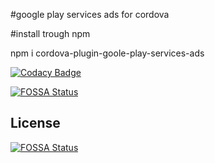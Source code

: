 #google play services ads for cordova

#install trough npm

npm i cordova-plugin-goole-play-services-ads

[![Codacy Badge](https://api.codacy.com/project/badge/Grade/fdcc123773dd4ec8af97a1c7cc199fb2)](https://app.codacy.com/gh/fgsoftware1/cordova-plugin-goole-play-services-ads?utm_source=github.com&utm_medium=referral&utm_content=fgsoftware1/cordova-plugin-goole-play-services-ads&utm_campaign=Badge_Grade_Settings)

[![FOSSA Status](https://app.fossa.com/api/projects/git%2Bgithub.com%2Ffgsoftware1%2Fcordova-plugin-goole-play-services-ads.svg?type=shield)](https://app.fossa.com/projects/git%2Bgithub.com%2Ffgsoftware1%2Fcordova-plugin-goole-play-services-ads?ref=badge_shield)


## License
[![FOSSA Status](https://app.fossa.com/api/projects/git%2Bgithub.com%2Ffgsoftware1%2Fcordova-plugin-goole-play-services-ads.svg?type=large)](https://app.fossa.com/projects/git%2Bgithub.com%2Ffgsoftware1%2Fcordova-plugin-goole-play-services-ads?ref=badge_large)
